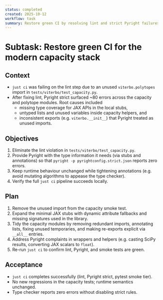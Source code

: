 ```yaml
---
status: completed
created: 2025-10-12
workflow: task
summary: Restore green CI by resolving lint and strict Pyright failures in the modern capacity stack.
---
```


# Subtask: Restore green CI for the modern capacity stack

## Context

- `just ci` was failing on the lint step due to an unused `viterbo.polytopes` import in `tests/viterbo/test_capacity.py`.
- After fixing lint, Pyright strict surfaced ~80 errors across the capacity and polytope modules. Root causes included
  - missing type coverage for JAX APIs in the local stubs,
  - untyped lists and unused variables inside capacity helpers, and
  - inconsistent exports (e.g. `viterbo.__init__`) that Pyright treated as unused imports.

## Objectives

1. Eliminate the lint violation in `tests/viterbo/test_capacity.py`.
2. Provide Pyright with the type information it needs (via stubs and annotations) so that `pyright -p pyrightconfig.strict.json` reports zero errors.
3. Keep runtime behaviour unchanged while tightening annotations (e.g. avoid mutating algorithms to appease the type checker).
4. Verify the full `just ci` pipeline succeeds locally.

## Plan

1. Remove the unused import from the capacity smoke test.
2. Expand the minimal JAX stubs with dynamic attribute fallbacks and missing signatures used in the library.
3. Tidy the capacity modules by removing redundant imports, annotating lists, fixing unused temporaries, and making re-exports explicit via `__all__` entries.
4. Address Pyright complaints in wrappers and helpers (e.g. casting SciPy results, converting JAX scalars to `float`).
5. Re-run `just ci` to confirm lint, Pyright, and smoke tests are green.

## Acceptance

- `just ci` completes successfully (lint, Pyright strict, pytest smoke tier).
- No new regressions in the capacity tests; runtime semantics unchanged.
- Type checker reports zero errors without disabling strict rules.
